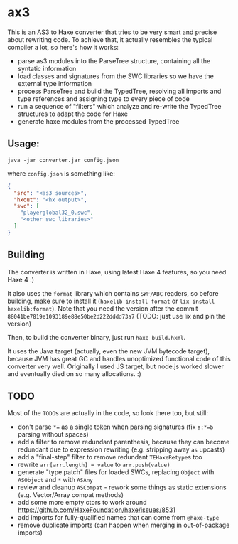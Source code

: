 # ax3

This is an AS3 to Haxe converter that tries to be very smart and precise about rewriting code.
To achieve that, it actually resembles the typical compiler a lot, so here's how it works:

 - parse as3 modules into the ParseTree structure, containing all the syntatic information
 - load classes and signatures from the SWC libraries so we have the external type information
 - process ParseTree and build the TypedTree, resolving all imports and type references and assigning type to every piece of code
 - run a sequence of "filters" which analyze and re-write the TypedTree structures to adapt the code for Haxe
 - generate haxe modules from the processed TypedTree

## Usage:

```
java -jar converter.jar config.json
```
where `config.json` is something like:
```json
{
  "src": "<as3 sources>",
  "hxout": "<hx output>",
  "swc": [
    "playerglobal32_0.swc",
    "<other swc libraries>"
  ]
}
```

## Building

The converter is written in Haxe, using latest Haxe 4 features, so you need Haxe 4 :)

It also uses the `format` library which contains `SWF/ABC` readers, so before building, make sure to install it (`haxelib install format` or `lix install haxelib:format`). Note that you need the version after the commit `88041be7819e1093189e88e50be2d222dddd73a7` (TODO: just use lix and pin the version)

Then, to build the converter binary, just run `haxe build.hxml`.

It uses the Java target (actually, even the new JVM bytecode target), because JVM has
great GC and handles unoptimized functional code of this converter very well.
Originally I used JS target, but node.js worked slower and eventually died on so many allocations. :)

## TODO

Most of the `TODO`s are actually in the code, so look there too, but still:

 - don't parse `*=` as a single token when parsing signatures (fix `a:*=b` parsing without spaces)
 - add a filter to remove redundant parenthesis, because they can become redundant due to expression rewriting (e.g. stripping away `as` upcasts)
 - add a "final-step" filter to remove redundant `TEHaxeRetype`s too
 - rewrite `arr[arr.length] = value` to `arr.push(value)`
 - generate "type patch" files for loaded SWCs, replacing `Object` with `ASObject` and `*` with `ASAny`
 - review and cleanup `ASCompat` - rework some things as static extensions (e.g. Vector/Array compat methods)
 - add some more empty ctors to work around https://github.com/HaxeFoundation/haxe/issues/8531
 - add imports for fully-qualified names that can come from `@haxe-type`
 - remove duplicate imports (can happen when merging in out-of-package imports)
